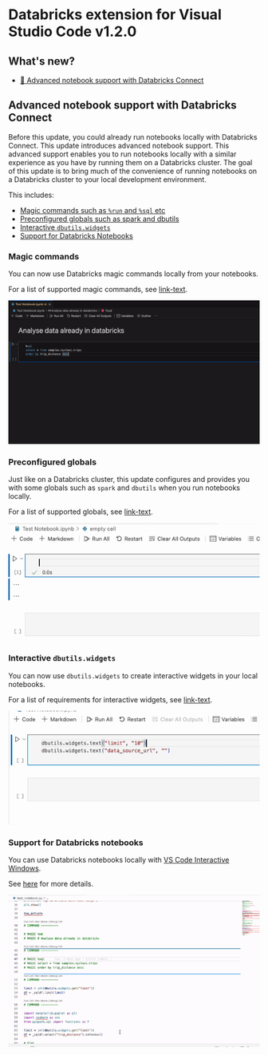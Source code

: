 # <!-- DATABRICKS LOGO --> Databricks extension for Visual Studio Code v1.2.0

## What's new?

-   [📗 Advanced notebook support with Databricks Connect](#dbconnect-notebook)

## <a id="dbconnect-notebook"></a> Advanced notebook support with Databricks Connect

Before this update, you could already run notebooks locally with Databricks Connect. This update introduces advanced notebook support. This advanced support enables you to run notebooks locally with a similar experience as you have by running them on a Databricks cluster. The goal of this update is to bring much of the convenience of running notebooks on a Databricks cluster to your local development environment.

This includes:

-   [Magic commands such as `%run` and `%sql` etc](#magic-commands)
-   [Preconfigured globals such as spark and dbutils](#preconf-globals)
-   [Interactive `dbutils.widgets`](#widgets)
-   [Support for Databricks Notebooks](#dbnb)

### <a id="magic-command"></a>Magic commands

You can now use Databricks magic commands locally from your notebooks.

For a list of supported magic commands, see [link-text](url).

![magic_sql](./1.2/magic_sql.gif)

### <a id="preconf-globals"></a>Preconfigured globals

Just like on a Databricks cluster, this update configures and provides you with some globals such as `spark` and `dbutils` when you run notebooks locally.

For a list of supported globals, see [link-text](url).

![preconf_globals](./1.2/preconf_globals.gif)

### <a id="widgets"></a>Interactive `dbutils.widgets`

You can now use `dbutils.widgets` to create interactive widgets in your local notebooks.

For a list of requirements for interactive widgets, see [link-text](url).

![widgets](./1.2/widgets.gif)

### <a id="dbnb"></a>Support for Databricks notebooks

You can use Databricks notebooks locally with [VS Code Interactive Windows](https://code.visualstudio.com/docs/python/jupyter-support-py).

See [here]() for more details.

![widgets](./1.2/dbnb.gif)
